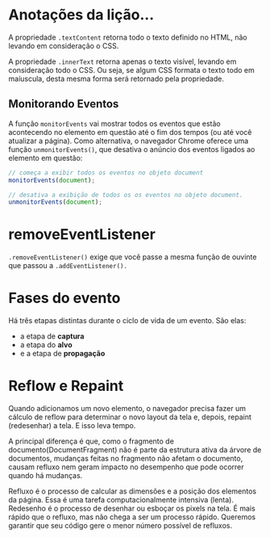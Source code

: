 # Anotações da lição...

A propriedade `.textContent` retorna todo o texto definido no HTML, não levando em consideração o CSS.

A propriedade `.innerText` retorna apenas o texto visível, levando em consideração todo o CSS. Ou seja, se algum CSS formata o texto todo em maíuscula, desta mesma forma será retornado pela propriedade.

## Monitorando Eventos

A função `monitorEvents` vai mostrar todos os eventos que estão acontecendo no elemento em questão até o fim dos tempos (ou até você atualizar a página). Como alternativa, o navegador Chrome oferece uma função `unmonitorEvents()`, que desativa o anúncio dos eventos ligados ao elemento em questão:

```javascript
// começa a exibir todos os eventos no objeto document 
monitorEvents(document); 

// desativa a exibição de todos os os eventos no objeto document.
unmonitorEvents(document);
```

# removeEventListener

`.removeEventListener()` exige que você passe a mesma função de ouvinte que passou a `.addEventListener().`

# Fases do evento

Há três etapas distintas durante o ciclo de vida de um evento. São elas:

* a etapa de **captura**
* a etapa do **alvo**
* e a etapa de **propagação**

# Reflow e Repaint

Quando adicionamos um novo elemento, o navegador precisa fazer um cálculo de reflow para determinar o novo layout da tela e, depois, repaint (redesenhar) a tela. E isso leva tempo.

A principal diferença é que, como o fragmento de documento(DocumentFragment) não é parte da estrutura ativa da árvore de documentos, mudanças feitas no fragmento não afetam o documento, causam refluxo nem geram impacto no desempenho que pode ocorrer quando há mudanças.

Refluxo é o processo de calcular as dimensões e a posição dos elementos da página. Essa é uma tarefa computacionalmente intensiva (lenta). Redesenho é o processo de desenhar ou esboçar os pixels na tela. É mais rápido que o refluxo, mas não chega a ser um processo rápido. Queremos garantir que seu código gere o menor número possível de refluxos.